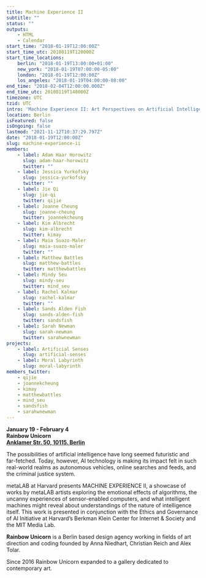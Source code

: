 ```yaml
---
title: Machine Experience II
subtitle: ""
status: ""
outputs:
    - HTML
    - Calendar
start_time: "2018-01-19T12:00:00Z"
start_time_utc: 20180119T120000Z
start_time_locations:
    berlin: "2018-01-19T13:00:00+01:00"
    new_york: "2018-01-19T07:00:00-05:00"
    london: "2018-01-19T12:00:00Z"
    los_angeles: "2018-01-19T04:00:00-08:00"
end_time: "2018-02-04T12:00:00.000Z"
end_time_utc: 20180119T140000Z
timezone: UTC
tzid: UTC
intro: 'Machine Experience II: Art Perspectives on Artificial Intelligence'
location: Berlin
isFeatured: false
isOngoing: false
lastmod: "2021-11-12T10:37:29.797Z"
date: "2018-01-19T12:00:00Z"
slug: machine-experience-ii
members:
    - label: Adam Haar Horowitz
      slug: adam-haar-horowitz
      twitter: ""
    - label: Jessica Yurkofsky
      slug: jessica-yurkofsky
      twitter: ""
    - label: Jie Qi
      slug: jie-qi
      twitter: qijie
    - label: Joanne Cheung
      slug: joanne-cheung
      twitter: joannekcheung
    - label: Kim Albrecht
      slug: kim-albrecht
      twitter: kimay
    - label: Maia Suazo-Maler
      slug: maia-suazo-maler
      twitter: ""
    - label: Matthew Battles
      slug: matthew-battles
      twitter: matthewbattles
    - label: Mindy Seu
      slug: mindy-seu
      twitter: mind_seu
    - label: Rachel Kalmar
      slug: rachel-kalmar
      twitter: ""
    - label: Sands Alden Fish
      slug: sands-alden-fish
      twitter: sandsfish
    - label: Sarah Newman
      slug: sarah-newman
      twitter: sarahwnewman
projects:
    - label: Artificial Senses
      slug: artificial-senses
    - label: Moral Labyrinth
      slug: moral-labyrinth
members_twitter:
    - qijie
    - joannekcheung
    - kimay
    - matthewbattles
    - mind_seu
    - sandsfish
    - sarahwnewman
---
```

**January 19 - February 4**<br />
**Rainbow Unicorn**<br />
**[Anklamer Str. 50, 10115. Berlin](https://maps.google.com/?q=Anklamer+Str.+5010115+Berlin&entry=gmail&source=g)**



The possibilities of artificial intelligence have long seemed futuristic and far-fetched. Today, however, AI technology is making its impact felt in such real-world realms as autonomous vehicles, online searches and feeds, and the criminal justice system.

metaLAB at Harvard presents MACHINE EXPERIENCE II, a showcase of works by metaLAB artists exploring the emotional effects of algorithms, the uncanny experiences of sensor-enabled computers, and what intelligent machines might reveal about understandings of the nature of intelligence itself. This work is presented in conjunction with the Ethics and Governance of AI Initiative at Harvard’s Berkman Klein Center for Internet & Society and the MIT Media Lab.



**Rainbow Unicorn** is a Berlin based design agency working in fields of art direction and coding founded by Anna Niedhart, Christian Reich and Alex Tolar.

Since 2016 Rainbow Unicorn expanded to a gallery dedicated to contemporary art.